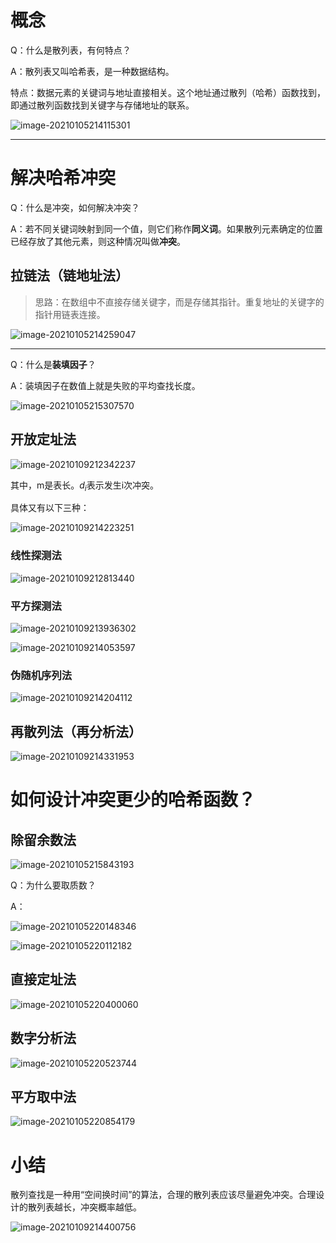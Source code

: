 # 概念

Q：什么是散列表，有何特点？

A：散列表又叫哈希表，是一种数据结构。

特点：数据元素的关键词与地址直接相关。这个地址通过散列（哈希）函数找到，即通过散列函数找到关键字与存储地址的联系。

![image-20210105214115301](https://gitee.com/llillz/images/raw/master/image-20210105214115301.png)

---

# 解决哈希冲突

Q：什么是冲突，如何解决冲突？

A：若不同关键词映射到同一个值，则它们称作**同义词**。如果散列元素确定的位置已经存放了其他元素，则这种情况叫做**冲突**。



## 拉链法（链地址法）

>   思路：在数组中不直接存储关键字，而是存储其指针。重复地址的关键字的指针用链表连接。

![image-20210105214259047](https://gitee.com/llillz/images/raw/master/image-20210105214259047.png)



---

Q：什么是**装填因子**？

A：装填因子在数值上就是失败的平均查找长度。

![image-20210105215307570](https://gitee.com/llillz/images/raw/master/image-20210105215307570.png)



## 开放定址法

![image-20210109212342237](https://gitee.com/llillz/images/raw/master/image-20210109212342237.png)

其中，m是表长。$d_i$表示发生i次冲突。



具体又有以下三种：

![image-20210109214223251](https://gitee.com/llillz/images/raw/master/image-20210109214223251.png)

### 线性探测法

![image-20210109212813440](https://gitee.com/llillz/images/raw/master/image-20210109212813440.png)



### 平方探测法

![image-20210109213936302](https://gitee.com/llillz/images/raw/master/image-20210109213936302.png)

![image-20210109214053597](https://gitee.com/llillz/images/raw/master/image-20210109214053597.png)



### 伪随机序列法

![image-20210109214204112](https://gitee.com/llillz/images/raw/master/image-20210109214204112.png)



## 再散列法（再分析法）

![image-20210109214331953](https://gitee.com/llillz/images/raw/master/image-20210109214331953.png)

# 如何设计冲突更少的哈希函数？

## 除留余数法

![image-20210105215843193](https://gitee.com/llillz/images/raw/master/image-20210105215843193.png)



Q：为什么要取质数？

A：

![image-20210105220148346](https://gitee.com/llillz/images/raw/master/image-20210105220148346.png)

![image-20210105220112182](https://gitee.com/llillz/images/raw/master/image-20210105220112182.png)



## 直接定址法

![image-20210105220400060](https://gitee.com/llillz/images/raw/master/image-20210105220400060.png)



## 数字分析法

![image-20210105220523744](https://gitee.com/llillz/images/raw/master/image-20210105220523744.png)



## 平方取中法

![image-20210105220854179](https://gitee.com/llillz/images/raw/master/image-20210105220854179.png)



# 小结

散列查找是一种用“空间换时间”的算法，合理的散列表应该尽量避免冲突。合理设计的散列表越长，冲突概率越低。

![image-20210109214400756](https://gitee.com/llillz/images/raw/master/image-20210109214400756.png)